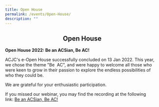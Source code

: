 ```yaml
---
title: Open House
permalink: /events/Open-House/
description: ""
---
```

## <center> Open House </center>

**Open House 2022: Be an ACSian, Be AC!**

ACJC's e-Open House successfully concluded on 13 Jan 2022. This year, we chose the theme "Be  AC", and were happy to welcome all those who were keen to grow in their passion to explore the endless possibilities of who they could be. 

  

We are grateful for your enthusiastic participation. 

  
If you missed our webinar, you may find the recording at the following link: [Be an ACSian, Be AC!](https://drive.google.com/file/d/1a2EqtsxVKhl9IpuqEj5le4yGkIFBMCj5/view?usp=sharing)